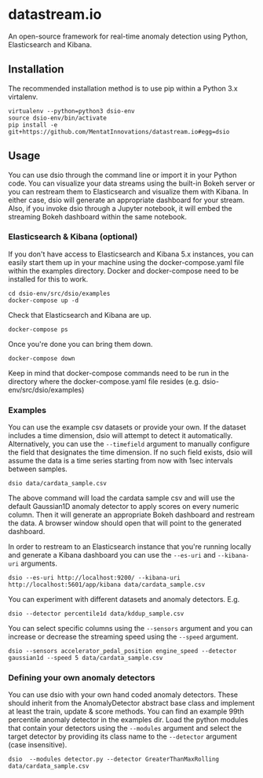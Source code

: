 # datastream.io
An open-source framework for real-time anomaly detection using Python, Elasticsearch and Kibana.

## Installation
The recommended installation method is to use pip within a Python 3.x virtalenv.

    virtualenv --python=python3 dsio-env
    source dsio-env/bin/activate
    pip install -e git+https://github.com/MentatInnovations/datastream.io#egg=dsio

## Usage

You can use dsio through the command line or import it in your Python code. You can visualize your data streams using the built-in Bokeh server or you can restream them to Elasticsearch and visualize them with Kibana. In either case, dsio will generate an appropriate dashboard for your stream. Also, if you invoke dsio through a Jupyter notebook, it will embed the streaming Bokeh dashboard within the same notebook.

### Elasticsearch & Kibana (optional)

If you don't have access to Elasticsearch and Kibana 5.x instances, you can easily start them up in your machine using the docker-compose.yaml file within the examples directory. Docker and docker-compose need to be installed for this to work.

    cd dsio-env/src/dsio/examples
    docker-compose up -d

Check that Elasticsearch and Kibana are up.

    docker-compose ps

Once you're done you can bring them down.

    docker-compose down

Keep in mind that docker-compose commands need to be run in the directory where the docker-compose.yaml file resides (e.g. dsio-env/src/dsio/examples)

### Examples

You can use the example csv datasets or provide your own. If the dataset includes a time dimension, dsio will attempt to detect it automatically. Alternatively, you can use the `--timefield` argument to manually configure the field that designates the time dimension. If no such field exists, dsio will assume the data is a time series starting from now with 1sec intervals between samples.

    dsio data/cardata_sample.csv

The above command will load the cardata sample csv and will use the default Gaussian1D anomaly detector to apply scores on every numeric column. Then it will generate an appropriate Bokeh dashboard and restream the data. A browser window should open that will point to the generated dashboard. 

In order to restream to an Elasticsearch instance that you're running locally and generate a Kibana dashboard you can use the `--es-uri` and `--kibana-uri` arguments.

    dsio --es-uri http://localhost:9200/ --kibana-uri http://localhost:5601/app/kibana data/cardata_sample.csv

You can experiment with different datasets and anomaly detectors. E.g.

    dsio --detector percentile1d data/kddup_sample.csv

You can select specific columns using the `--sensors` argument and you can increase or decrease the streaming speed using the `--speed` argument.

    dsio --sensors accelerator_pedal_position engine_speed --detector gaussian1d --speed 5 data/cardata_sample.csv

### Defining your own anomaly detectors

You can use dsio with your own hand coded anomaly detectors. These should inherit from the AnomalyDetector abstract base class and implement at least the train, update & score methods. You can find an example 99th percentile anomaly detector in the examples dir. Load the python modules that contain your detectors using the `--modules` argument and select the target detector by providing its class name to the `--detector` argument (case insensitive).

    dsio  --modules detector.py --detector GreaterThanMaxRolling data/cardata_sample.csv
